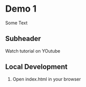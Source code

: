 # Demo 1

Some Text

## Subheader

Watch tutorial on YOutube

## Local Development

1. Open index.html in your browser
